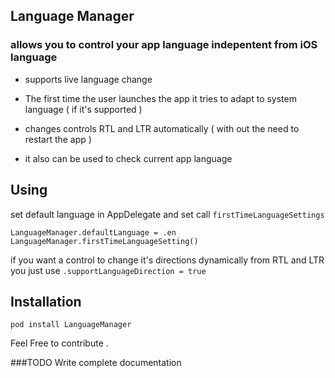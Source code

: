 ## Language Manager

### allows you to control your app language indepentent from iOS language

* supports live language change

* The first time the user launches the app it tries to adapt to system language ( if it's supported  )
* changes controls RTL and LTR automatically ( with out the need to restart the app )
* it also can be used to check current app language

## Using 

set default language in AppDelegate and set call `firstTimeLanguageSettings` 

`LanguageManager.defaultLanguage = .en  
LanguageManager.firstTimeLanguageSetting()`

if you want a control to change it's directions dynamically from RTL and LTR you just use 
`.supportLanguageDirection = true` 



## Installation

`pod install LanguageManager` 

Feel Free to contribute . 

###TODO Write complete documentation 

